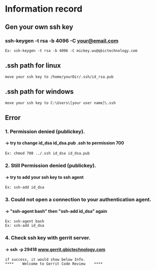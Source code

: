 # Information record
## Gen your own ssh key
### ssh-keygen -t rsa -b 4096 -C your@email.com  
    Ex: ssh-keygen -t rsa -b 4096 -C mickey.wu@qbictechnology.com

## .ssh path for linux  
    move your ssh key to /home/yourDir/.ssh/id_rsa.pub

## .ssh path for windows  
    move your ssh key to C:\Users\[your user name]\.ssh

## Error
### 1.  Permission denied (publickey).
#### → try to change id_dsa id_dsa.pub .ssh to permission 700  
    Ex: chmod 700 ../.ssh id_dsa id_dsa.pub  

### 2. Still Permission denied (publickey).
#### → try to add your ssh key to ssh agent 
    Ex: ssh-add id_dsa
    
### 3. Could not open a connection to your authentication agent.
#### → "ssh-agent bash" then "ssh-add id_dsa" again  
    Ex: ssh-agent bash 
    Ex: ssh-add id_dsa

### 4. Check ssh key with gerrit server.
#### → ssh -p 29418 www.gerrit.qbictechnology.com
    if success, it would show below Info.
    ****    Welcome to Gerrit Code Review    ****
